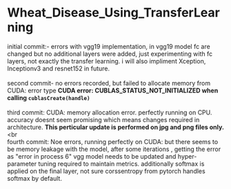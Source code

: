 # Wheat_Disease_Using_TransferLearning

initial commit:- errors with vgg19 implementation, in vgg19 model fc are changed but no additional layers were added, just experimenting with fc layers, not exactly the transfer learning. i will also impliment Xception,  Inceptionv3 and resnet152 in future. 
<br><br>
second commit- no errors recorded, but failed to allocate memory from CUDA: error type **CUDA error: CUBLAS_STATUS_NOT_INITIALIZED when calling `cublasCreate(handle)`**
<br><br>
third commit: CUDA: memory allocation error. perfectly running on CPU. accuracy doesnt seem promising which means changes required in architecture. **This perticular update is performed on jpg and png files only.** <br<br>
fourth commit: Noe errors, running perfectly on CUDA: but there seems to be memory leakage with the model, after some iterations , getting the error as "error in process 6" vgg model needs to be updated and hyper- parameter tuning required to maintain metrics. additionally softmax is applied on the final layer, not sure corssentropy from pytorch handles softmax by default. 
